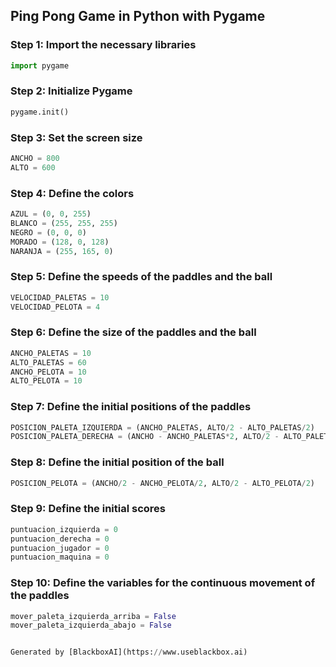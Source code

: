  ## Ping Pong Game in Python with Pygame

### Step 1: Import the necessary libraries

```python
import pygame
```

### Step 2: Initialize Pygame

```python
pygame.init()
```

### Step 3: Set the screen size

```python
ANCHO = 800
ALTO = 600
```

### Step 4: Define the colors

```python
AZUL = (0, 0, 255)
BLANCO = (255, 255, 255)
NEGRO = (0, 0, 0)
MORADO = (128, 0, 128)
NARANJA = (255, 165, 0)
```

### Step 5: Define the speeds of the paddles and the ball

```python
VELOCIDAD_PALETAS = 10
VELOCIDAD_PELOTA = 4
```

### Step 6: Define the size of the paddles and the ball

```python
ANCHO_PALETAS = 10
ALTO_PALETAS = 60
ANCHO_PELOTA = 10
ALTO_PELOTA = 10
```

### Step 7: Define the initial positions of the paddles

```python
POSICION_PALETA_IZQUIERDA = (ANCHO_PALETAS, ALTO/2 - ALTO_PALETAS/2)
POSICION_PALETA_DERECHA = (ANCHO - ANCHO_PALETAS*2, ALTO/2 - ALTO_PALETAS/2)
```

### Step 8: Define the initial position of the ball

```python
POSICION_PELOTA = (ANCHO/2 - ANCHO_PELOTA/2, ALTO/2 - ALTO_PELOTA/2)
```

### Step 9: Define the initial scores

```python
puntuacion_izquierda = 0
puntuacion_derecha = 0
puntuacion_jugador = 0
puntuacion_maquina = 0
```

### Step 10: Define the variables for the continuous movement of the paddles

```python
mover_paleta_izquierda_arriba = False
mover_paleta_izquierda_abajo = False


Generated by [BlackboxAI](https://www.useblackbox.ai)